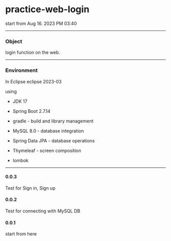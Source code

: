 # practice-web-login
  start from Aug 16. 2023 PM 03:40

****
### Object

login function on the web.

****
### Environment
  In Eclipse eclipse 2023-03

  using 

  
- JDK 17

  
- Spring Boot 2.7.14


- gradle - build and library management


- MySQL 8.0 - database integration


- Spring Data JPA - database operations

  
- Thymeleaf - screen composition


- lombok



****

#### 0.0.3

Test for Sign in, Sign up


#### 0.0.2

Test for connecting with MySQL DB


#### 0.0.1

start from here
